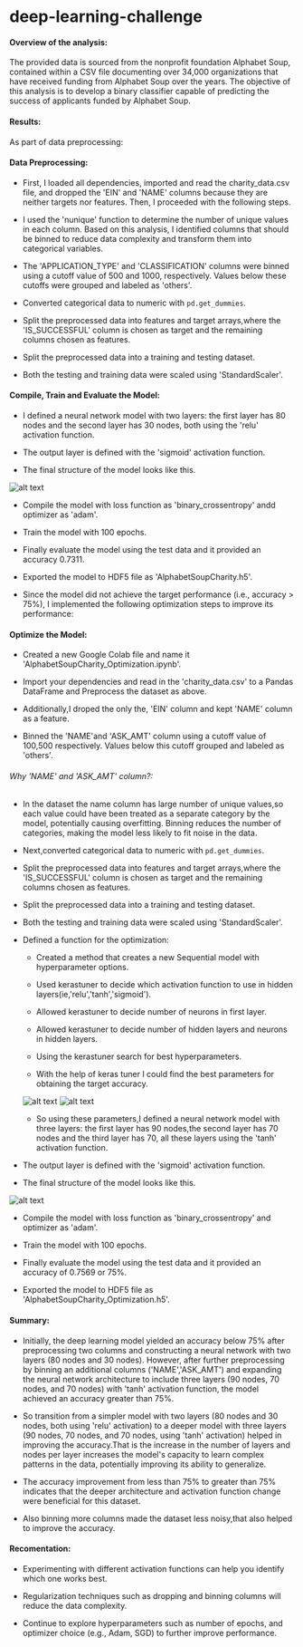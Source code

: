 # deep-learning-challenge

#### Overview of the analysis:

The provided data is sourced from the nonprofit foundation Alphabet Soup, contained within a CSV file documenting over 34,000 organizations that have received funding from Alphabet Soup over the years. The objective of this analysis is to develop a binary classifier capable of predicting the success of applicants funded by Alphabet Soup.

#### Results: 
As part of data preprocessing:

#### Data Preprocessing:

* First, I loaded all dependencies, imported and read the charity_data.csv file, and dropped the 'EIN' and 'NAME' columns because they are neither targets nor features. Then, I proceeded with the following steps.


* I used the 'nunique' function to determine the number of unique values in each column. Based on this analysis, I identified columns that should be binned to reduce data complexity and transform them into categorical variables.

* The 'APPLICATION_TYPE' and 'CLASSIFICATION' columns were binned using a cutoff value of 500 and 1000, respectively. Values below these cutoffs were grouped and labeled as 'others'.

* Converted categorical data to numeric with `pd.get_dummies`.

* Split the preprocessed data into features and target arrays,where the 'IS_SUCCESSFUL' column is chosen as target and the remaining columns chosen as features. 

* Split the preprocessed data into a training and testing dataset.

* Both the testing and training data were scaled using 'StandardScaler'.

#### Compile, Train and Evaluate the Model:

* I defined a neural network model with two layers: the first layer has 80 nodes and the second layer has 30 nodes, both using the 'relu' activation function.

* The output layer is defined with the 'sigmoid' activation function.

* The final structure of the model looks like this.

![alt text](image.png)

* Compile the model with loss function as 'binary_crossentropy' andd optimizer as 'adam'.

* Train the model with 100 epochs.

* Finally evaluate the model using the test data and it provided an accuracy 0.7311.

* Exported the model to HDF5 file as 'AlphabetSoupCharity.h5'.

* Since the model did not achieve the target performance (i.e., accuracy > 75%), I implemented the following optimization steps to improve its performance:

#### Optimize the Model:

* Created a new Google Colab file and name it 'AlphabetSoupCharity_Optimization.ipynb'.

* Import your dependencies and read in the 'charity_data.csv' to a Pandas DataFrame and Preprocess the dataset as above.

* Additionally,I droped the only the, 'EIN' column and kept 'NAME' column as a feature.

* Binned the 'NAME'and 'ASK_AMT' column using a cutoff value of 100,500 respectively. Values below this cutoff grouped and labeled as 'others'.

###### Why 'NAME' and 'ASK_AMT' column?:

* In the dataset the name column has large number of unique values,so each value could have been treated as a separate category by the model, potentially causing overfitting. Binning reduces the number of categories, making the model less likely to fit noise in the data.

* Next,converted categorical data to numeric with `pd.get_dummies`.

* Split the preprocessed data into features and target arrays,where the 'IS_SUCCESSFUL' column is chosen as target and the remaining columns chosen as features. 

* Split the preprocessed data into a training and testing dataset.

* Both the testing and training data were scaled using 'StandardScaler'.

* Defined a function for the optimization:

    * Created a method that creates a new Sequential model with hyperparameter options.

    * Used kerastuner to decide which activation function to use in hidden layers(ie,'relu','tanh','sigmoid').

    * Allowed kerastuner to decide number of neurons in first layer.

    * Allowed kerastuner to decide number of hidden layers and neurons in hidden layers.

    * Using the kerastuner search for best hyperparameters.

    * With the help of keras tuner I could find the best parameters for obtaining the target accuracy.

    ![alt text](image-2.png)    ![alt text](image-3.png)

    * So using these parameters,I defined a neural network model with three layers: the first layer has 90 nodes,the second layer has 70 nodes and the third layer has 70, all these layers using the 'tanh' activation function.

* The output layer is defined with the 'sigmoid' activation function.

* The final structure of the model looks like this.

![alt text](image-4.png)

* Compile the model with loss function as 'binary_crossentropy' and optimizer as 'adam'.

* Train the model with 100 epochs.

* Finally evaluate the model using the test data and it provided an accuracy of 0.7569 or 75%.

* Exported the model to HDF5 file as 'AlphabetSoupCharity_Optimization.h5'.

#### Summary:

* Initially, the deep learning model yielded an accuracy below 75% after preprocessing two columns and constructing a neural network with two layers (80 nodes and 30 nodes). However, after further preprocessing by binning an additional columns ('NAME','ASK_AMT') and expanding the neural network architecture to include three layers (90 nodes, 70 nodes, and 70 nodes) with 'tanh' activation function, the model achieved an accuracy greater than 75%.

* So transition from a simpler model with two layers (80 nodes and 30 nodes, both using 'relu' activation) to a deeper model with three layers (90 nodes, 70 nodes, and 70 nodes, using 'tanh' activation) helped in improving the accuracy.That is the increase in the number of layers and nodes per layer increases the model's capacity to learn complex patterns in the data, potentially improving its ability to generalize.

* The accuracy improvement from less than 75% to greater than 75% indicates that the deeper architecture and activation function change were beneficial for this dataset.

* Also binning more columns made the dataset less noisy,that also helped to improve the accuracy.




#### Recomentation:

* Experimenting with different activation functions can help you identify which one works best.

* Regularization techniques such as dropping and binning columns will reduce the data complexity.

*  Continue to explore hyperparameters such as number of epochs, and optimizer choice (e.g., Adam, SGD) to further improve performance.

